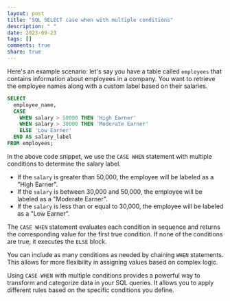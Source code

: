 ```yaml
---
layout: post
title: "SQL SELECT case when with multiple conditions"
description: " "
date: 2023-09-23
tags: []
comments: true
share: true
---
```


Here's an example scenario: let's say you have a table called `employees` that contains information about employees in a company. You want to retrieve the employee names along with a custom label based on their salaries. 

```sql
SELECT 
  employee_name,
  CASE 
    WHEN salary > 50000 THEN 'High Earner'
    WHEN salary > 30000 THEN 'Moderate Earner'
    ELSE 'Low Earner'
  END AS salary_label
FROM employees;
```

In the above code snippet, we use the `CASE WHEN` statement with multiple conditions to determine the salary label. 

- If the `salary` is greater than 50,000, the employee will be labeled as a "High Earner". 
- If the `salary` is between 30,000 and 50,000, the employee will be labeled as a "Moderate Earner". 
- If the `salary` is less than or equal to 30,000, the employee will be labeled as a "Low Earner". 

The `CASE WHEN` statement evaluates each condition in sequence and returns the corresponding value for the first true condition. If none of the conditions are true, it executes the `ELSE` block. 

You can include as many conditions as needed by chaining `WHEN` statements. This allows for more flexibility in assigning values based on complex logic. 

Using `CASE WHEN` with multiple conditions provides a powerful way to transform and categorize data in your SQL queries. It allows you to apply different rules based on the specific conditions you define.